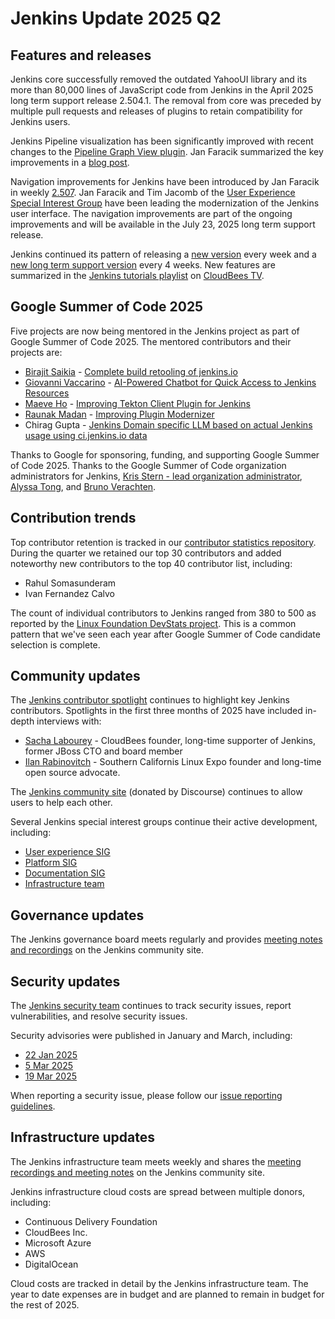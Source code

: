 # Jenkins Update 2025 Q2

## Features and releases

Jenkins core successfully removed the outdated YahooUI library and its more than 80,000 lines of JavaScript code from Jenkins in the April 2025 long term support release 2.504.1.
The removal from core was preceded by multiple pull requests and releases of plugins to retain compatibility for Jenkins users.

Jenkins Pipeline visualization has been significantly improved with recent changes to the [Pipeline Graph View plugin](https://plugins.jenkins.io/pipeline-graph-view/).
Jan Faracik summarized the key improvements in a [blog post](https://www.jenkins.io/blog/2025/05/02/pipeline-graph-view/).

Navigation improvements for Jenkins have been introduced by Jan Faracik in weekly [2.507](https://www.jenkins.io/changelog/2.507/).
Jan Faracik and Tim Jacomb of the [User Experience Special Interest Group](https://community.jenkins.io/tag/sig-ux) have been leading the modernization of the Jenkins user interface.
The navigation improvements are part of the ongoing improvements and will be available in the July 23, 2025 long term support release.

Jenkins continued its pattern of releasing a [new version](https://www.jenkins.io/changelog/) every week and a [new long term support version](https://www.jenkins.io/changelog-stable/) every 4 weeks.
New features are summarized in the [Jenkins tutorials playlist](https://www.youtube.com/playlist?list=PLvBBnHmZuNQJeznYL2F-MpZYBUeLIXYEe) on [CloudBees TV](https://www.youtube.com/@CloudBeesTV).

## Google Summer of Code 2025

Five projects are now being mentored in the Jenkins project as part of Google Summer of Code 2025.
The mentored contributors and their projects are:

* [Birajit Saikia](https://www.jenkins.io/blog/2025/06/03/birajit-saikia-gsoc-community-bonding-blog-post/) - [Complete build retooling of jenkins.io](https://summerofcode.withgoogle.com/programs/2025/projects/FQsbBQzK)
* [Giovanni Vaccarino](https://www.jenkins.io/blog/2025/06/06/giovanni-vaccarino-gsoc-community-bonding-blog-post/) - [AI-Powered Chatbot for Quick Access to Jenkins Resources](https://summerofcode.withgoogle.com/programs/2025/projects/hVAyeHoe)
* [Maeve Ho](https://www.jenkins.io/blog/2025/06/04/maeve-ho-gsoc-community-bonding-blog-post/) - [Improving Tekton Client Plugin for Jenkins](https://summerofcode.withgoogle.com/programs/2025/projects/NgZbuUAK)
* [Raunak Madan](https://www.jenkins.io/blog/2025/06/06/raunak-madan-gsoc-community-bonding-blog-post/) - [Improving Plugin Modernizer](https://summerofcode.withgoogle.com/programs/2025/projects/cEtNKcdc)
* Chirag Gupta - [Jenkins Domain specific LLM based on actual Jenkins usage using ci.jenkins.io data](https://summerofcode.withgoogle.com/programs/2025/projects/oTNbvlrM)

Thanks to Google for sponsoring, funding, and supporting Google Summer of Code 2025.
Thanks to the Google Summer of Code organization administrators for Jenkins, [Kris Stern - lead organization administrator](https://www.jenkins.io/blog/authors/krisstern/), [Alyssa Tong](https://www.jenkins.io/blog/authors/alyssat/), and [Bruno Verachten](https://www.jenkins.io/blog/authors/gounthar/).

## Contribution trends

Top contributor retention is tracked in our [contributor statistics repository](https://github.com/jenkins-infra/jenkins-contribution-stats).
During the quarter we retained our top 30 contributors and added noteworthy new contributors to the top 40 contributor list, including:

* Rahul Somasunderam
* Ivan Fernandez Calvo

The count of individual contributors to Jenkins ranged from 380 to 500 as reported by the [Linux Foundation DevStats project](https://jenkins.devstats.cd.foundation/d/7/companies-contributing-in-repository-groups?orgId=1).
This is a common pattern that we've seen each year after Google Summer of Code candidate selection is complete.

## Community updates

The [Jenkins contributor spotlight](https://contributors.jenkins.io/) continues to highlight key Jenkins contributors.
Spotlights in the first three months of 2025 have included in-depth interviews with:

* [Sacha Labourey](https://contributors.jenkins.io/pages/contributors/sacha-labourey/) - CloudBees founder, long-time supporter of Jenkins, former JBoss CTO and board member
* [Ilan Rabinovitch](https://contributors.jenkins.io/pages/contributors/ilan-rabinovitch/) - Southern Californis Linux Expo founder and long-time open source advocate.

The [Jenkins community site](https://community.jenkins.io/) (donated by Discourse) continues to allow users to help each other.

Several Jenkins special interest groups continue their active development, including:

* [User experience SIG](https://community.jenkins.io/tag/sig-ux)
* [Platform SIG](https://community.jenkins.io/tag/sig-platform)
* [Documentation SIG](https://community.jenkins.io/tag/sig-docs)
* [Infrastructure team](https://community.jenkins.io/tag/sig-infra)

## Governance updates

The Jenkins governance board meets regularly and provides [meeting notes and recordings](https://community.jenkins.io/tag/governance) on the Jenkins community site.

## Security updates

The [Jenkins security team](https://www.jenkins.io/security/) continues to track security issues, report vulnerabilities, and resolve security issues.

Security advisories were published in January and March, including:

* [22 Jan 2025](https://www.jenkins.io/security/advisory/2025-01-22/)
* [5  Mar 2025](https://www.jenkins.io/security/advisory/2025-03-05/)
* [19 Mar 2025](https://www.jenkins.io/security/advisory/2025-03-19/)

When reporting a security issue, please follow our [issue reporting guidelines](https://www.jenkins.io/security/reporting/).

## Infrastructure updates

The Jenkins infrastructure team meets weekly and shares the [meeting recordings and meeting notes](https://community.jenkins.io/tag/sig-infra) on the Jenkins community site.

Jenkins infrastructure cloud costs are spread between multiple donors, including:

* Continuous Delivery Foundation
* CloudBees Inc.
* Microsoft Azure
* AWS
* DigitalOcean

Cloud costs are tracked in detail by the Jenkins infrastructure team.
The year to date expenses are in budget and are planned to remain in budget for the rest of 2025.
